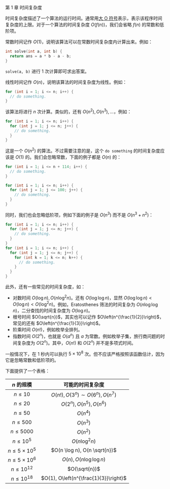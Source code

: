 <script src="https://cdn.mathjax.org/mathjax/latest/MathJax.js?config=TeX-AMS-MML_HTMLorMML" type="text/javascript"></script>

第 1 章 时间复杂度

时间复杂度描述了一个算法的运行时间。通常用[大 O 符号](https://en.wikipedia.org/wiki/Big_O_notation)表示，表示该程序时间复杂度的上限。对于一个算法的时间复杂度 $O(f(n))$，我们会省略 $f(n)$ 的常数和低阶项。

常数时间记作 $O(1)$，说明该算法可以在常数时间复杂度内计算出来。例如：

```cpp
int solve(int a, int b) {
  return ans = a * b - a - b;
}
```

`solve(a, b)` 进行 $1$ 次计算即可求出答案。

线性时间记作 $O(n)$，说明该算法的时间复杂度为线性。例如：

```cpp
for (int i = 1; i <= n; i++) {
  // do something.
}
```

该算法将进行 $n$ 次计算。类似的，还有 $O(n^2), O(n^3), \dots$，例如：

```cpp
for (int i = 1; i <= n; i++) {
  for (int j = 1; j <= n; j++) {
    // do something.
  }
}
```

这是一个 $O(n^2)$ 的算法。不过需要注意的是，这个 `do something` 的时间复杂度应该是 $O(1)$ 的。我们会忽略常数，下面的例子都是 $O(n)$ 的：

```cpp
for (int i = 1; i <= n + 114; i++) {
  // do something.
}
```

```cpp
for (int i = 1; i <= n; i++) {
  for (int j = 1; j <= 100; j++) {
    // do something.
  }
}
```

同时，我们也会忽略低阶项，例如下面的例子是 $O(n^3)$ 而不是 $O(n^3 + n^2)$：

```cpp
for (int i = 1; i <= n; i++) {
  for (int j = 1; j <= n; j++) {
    // do something.
  }
}
for (int i = 1; i <= n; i++) {
  for (int j = 1; j <= n; j++) {
    for (int k = 1; k <= n; k++) {
      // do something.
    }
  }
}
```

此外，还有一些常见的时间复杂度，如：
- 对数时间 $O(\log n), O(n \log^2 n)$。还有 $O(\log \log n)$，显然 $O(\log \log n) < O(\log n) < O(\log^2 n)$。例如，Eratosthenes 筛法的时间复杂为 $O(n \log \log n)$，二分查找的时间复杂度为 $O(\log n)$。
- 根号时间 $O(\sqrt{n})$，其实也可以记作 $O\left(n^{\frac{1}{2}}\right)$，常见的还有 $O\left(n^{\frac{1}{3}}\right)$。
- 阶乘时间 $O(n!)$，例如枚举全排列。
- 指数时间 $O(2^n)$，也就是 $O(a^n)$ 且 $a$ 为常数。例如枚举子集，旅行商问题的时间复杂度为 $O(2^n)$。其中，$O(n!)$ 和 $O(2^n)$ 并不是多项式时间。

一般情况下，在 $1$ 秒内可以执行 $5 \times 10^8$ 次。但不应该严格按照该函数估计，因为它是忽略常数和低阶项的。

下面提供了一个表格：

| $n$ 的规模 | 可能的时间复杂度 |
| :-: | :-: |
| $n \leq 10$ | $O(n!), O(3^n) \sim O(6^n), O(n^7)$ |
| $n \leq 20$ | $O(2^n), O(n^5), O(n^6)$ |
| $n \leq 50$ | $O(n^4)$ |
| $n \leq 500$ | $O(n^3)$ |
| $n \leq 5000$ | $O(n^2)$ |
| $n \leq 10^5$ | $O(n \log^2 n)$ |
| $n \leq 5 \times 10^5$ | $O(n \log n), O(n \sqrt{n})$ |
| $n \leq 5 \times 10^6$ | $O(n), O(n \log \log n)$ |
| $n \leq 10^{12}$ | $O(\sqrt{n})$ |
| $n \leq 10^{18}$ | $O(1), O\left(n^{\frac{1}{3}}\right)$ |
